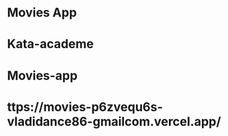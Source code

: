 # Movies App
# Kata-academe
# Movies-app
# ttps://movies-p6zvequ6s-vladidance86-gmailcom.vercel.app/
